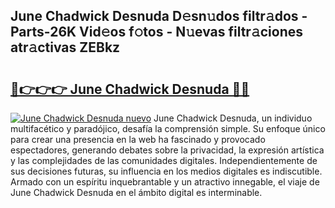 ## June Chadwick Desnuda D𝚎sn𝚞dos filtr𝚊dos - Parts-26K Vid𝚎os f𝚘tos - N𝚞evas filtr𝚊ciones atr𝚊ctivas ZEBkz

# <h2><a href="http://mbcex1.tromn.icu/?c=June+Chadwick+Desnuda">🔗👉👉👉 June Chadwick Desnuda 🔗🔗</a></h2>

[![June Chadwick Desnuda nuevo](https://i.imgur.com/pEAQMta.gif)](http://mbcex1.tromn.icu/?c=June+Chadwick+Desnuda)
June Chadwick Desnuda, un individuo multifacético y paradójico, desafía la comprensión simple. Su enfoque único para crear una presencia en la web ha fascinado y provocado espectadores, generando debates sobre la privacidad, la expresión artística y las complejidades de las comunidades digitales. Independientemente de sus decisiones futuras, su influencia en los medios digitales es indiscutible. Armado con un espíritu inquebrantable y un atractivo innegable, el viaje de June Chadwick Desnuda en el ámbito digital es interminable.
